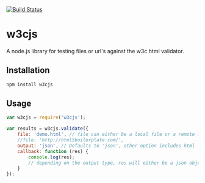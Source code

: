 
[![Build Status](https://secure.travis-ci.org/thomasdavis/w3cjs.png?branch=master)](http://travis-ci.org/thomasdavis/w3cjs)

# w3cjs

A node.js library for testing files or url's against the w3c html validator.

## Installation

```js
npm install w3cjs
```

## Usage

```js
var w3cjs = require('w3cjs');

var results = w3cjs.validate({
	file: 'demo.html', // file can either be a local file or a remote file
	//file: 'http://html5boilerplate.com/',
	output: 'json', // Defaults to 'json', other option includes html
	callback: function (res) {
		console.log(res);
		// depending on the output type, res will either be a json object or a html string
	}
});
```





<img alt="Clicky" width="1" height="1" src="//in.getclicky.com/66606907ns.gif" />
